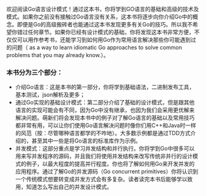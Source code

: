 欢迎阅读Go语言设计模式！通过这本书，你将学到GO语言的基础和高级的技术及模式。如果你之前没有接触过Go语言没有关系，这本书将逐步向你介绍Go中的概念。即便是Go的高级搬砖者也能通过这本书发现更多有关Go的技巧。所以我不希望你错过任何章节。如果你已经有设计模式的基础，你将发现这本书非常方便，不仅仅可以用作参考书，还能学习到如何用Go作为常用语言解决那些你可能遇到过的问题（ as a way to learn idiomatic Go approaches to solve common problems that you may already know.）。

### 本书分为三个部分：

 - 介绍Go语言：这是本书的第一部分，你将学到基础语法，二进制发布工具，基本测试，json解析及更多；
 - 通过Go实现的基础设计模式：第二部分介绍了基础的设计模式，但是跟其他语言的实现可能会有不同，因为Go中没有继承，也因为我们会采用更优解来解决问题。萌新们将会发现本书中的例子对了解Go语言的基础以及常用技巧都非常有用，可以让你们使用Go语言解决问题时像你们用C++和Java时一样的风范（按：尽管哪种语言都学的不咋地）。大多数示例都是通过TDD方式介绍的，甚至其中一些是将Go语言的标准库作为示例。
 - 并发模式：这部分重点是学习并发结构和并行执行。你将学到Go中很多可以用来写并发程序的源码，并且我们将使用并发结构来改写传统非并行的设计模式的例子，以最大程度的提高并行程度。你也将了解如何用Go来开发并发的应用程序。通过了解Go的并发源码（Go concurrent primitives）你将认识到一个传统模式想要转变成并发方式会有多复杂。读者读完本书后能够学以致用，知道怎么写出自己的并发设计模式。
